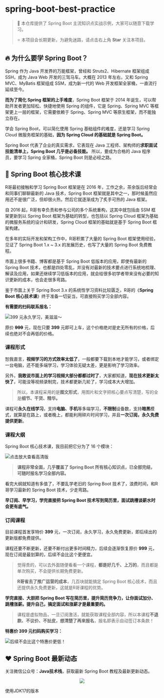 # spring-boot-best-practice

> :rocket: 本仓库提供了 Spring Boot 主流知识点实战示例，大家可以随意下载学习。
>
> :star: 本项目会长期更新，为避免迷路，请点击右上角 **Star** 关注本项目。

## :fire: 为什么要学 Spring Boot？

Spring 作为 Java 开发界的万能框架，曾经和 Struts2、Hibernate 框架组成 SSH，成为 Java Web 开发的三驾马车。大概在 2013 年左右，又和 Spring MVC、MyBatis 框架组成 SSM，成为新一代的 Web 开发框架全家桶，一直流行延续至今。

**而为了简化 Spring 框架的上手难度**，Spring Boot 框架于 2014 年诞生，可以帮助开发者更加轻松、快捷地使用 Spring 的组件，它是 Spring、Spring MVC 等框架更上一层的框架，它需要依赖于 Spring、Spring MVC 等原生框架，而不能独立存在。

学会 Spring Boot，可以简化使用 Spring 基础组件的难度，还是学习 Spring Cloud 微服务框架的基础，**因为 Spring Cloud 的基础就是 Spring Boot。**

Spring Boot 代表了企业的真实需求，它表现在 Java 工程师、架构师的**求职面试技能清单上，Spring Boot 几乎是必备技能。** 所以，要成为合格的 Java 程序员，要学习 Spring 全家桶，Spring Boot 则是必经之路。

## :tada: Spring Boot 核心技术课

R哥最初接触和学习 Spring Boot 框架是在 2016 年，工作之余，茶余饭后经常会和同事们聊聊最新的 Java 技术，Spring Boot 框架就是其中之一，那时候虽然应用还不是很广泛，但却很火热，然后它就逐渐成为了炙手可热的 Java 框架。

自 2016 起，R哥有幸负责和参与公司的多个系统重构，这其中就包括由 SSM 框架更新到以 Spring Boot 框架为基础的转型，也包括以 Spring Cloud 框架为基础的微服务系统的设计和研发，Spring Cloud 框架的基础就是基于 Spring Boot 框架构建。

在多年的实际开发和架构工作中，R哥积累了大量的 Spring Boot 框架使用经验，见证了 Spring Boot 1.x ~ 3.x 的发展历史，也写了大量的 Spring Boot 免费教程。

市面上很多书籍、博客都是基于 Spring Boot 低版本的应用，即使有最新的 Spring Boot 技术，也都是四处零乱，并没有对最新的技术要点进行系统地梳理、解读及应用，如果还继续学习低版本的应用，就会给很多初学者带来没有必要的知识更新的成本，也会走很多弯路。

鉴于市面上关于 Spring Boot 3.x 的系统性学习资料比较匮乏，R哥的《**Spring Boot 核心技术课**》终于准备一切妥当，可直接购买学习全部内容。

**有需要的扫码联系报名：**

![399 元永久学习，美滋滋～](http://img.javastack.cn/20230523114601.png)

原价 **~~999~~** 元，现在只要 **399** 元即可上车，这个价格绝对是史无所有的价格，后续也绝对不会再低的价格。

### 课程形式

恕我直言，**视频学习的方式效率太低了**，一般都要下载到本地才能学习，或者绑定一台电脑，还不能多端学习，学习体验无疑太差，更是影响了学习效率。

另外，**我敢说市面上的学习视频大部分都都过时了**，大家都知道，**现在技术更新太快了**，可能没等视频录制完，技术都更新几轮了，学习成本大大增加。

> 所以，本课程采用的是**图文形式**，用图片和文字把核心要点写清楚，写的全是**细节、干货、精华。**

课程可**永久在线学习**，支持**电脑、手机**等多端学习，**不限制**设备数，支持**暗黑**模式，就算是在路上，或者晚上，都能利用碎片时间学习，并且**一次订阅，永久免费提供更新**。

### 课程大纲

Spring Boot 核心技术课，我目前把它分为了 16 个模块：

![点击放大查看高清版](http://img.javastack.cn/20230523114619.png)

> **课程非常全面，几乎覆盖了 Spring Boot 所有核心知识点，已全部完结，可随时报名学习全部内容。**

看完大纲就知道有多值了，不要乱学老旧的 Spring Boot 技术了，浪费时间，和R哥学习最新的 Spring Boot 技术，少走弯路。

**早订阅、早学习，学完直接把 Spring Boot 技术写到简历里，面试跳槽谈薪水时会更有底气。**

### 订阅课程

目前课程首发享特价 **399** 元，一次订阅，永久学习，永久免费更新，即后续出的更新版都免费提供。

课程还要不断更新，还要不断付出更多时间精力，后续会逐渐恢复原价 **999** 元，现在订阅是最划算的，后续不会比这个更便宜。

> 觉得贵的，可以去外面随便看看一个课程，**都是好几千、上万的**，而且都是单次购买，不会提供长期免费更新。
>
> **R哥省去了推广运营的成本**，几百块就能搞定 Spring Boot 核心技术，而且还提供永久免费更新，这就是R哥课程的优势。

**学完直接、大胆把 Spring Boot 写在简历里，提升简历竞争力，让你面试加分、跳槽涨薪。提升自己，搞定面试和涨薪才是最重要的。**

> 课程是虚拟物品，一旦订阅激活，就能获取课程全部内容，所以本课程**不退款、不议价、不扯皮，想清楚了再来报名**，报名即表示自动签订本条款！

**特惠价 399 元扫码购买学习：**

![后续不会比这个特惠价更低！](http://img.javastack.cn/20230523114601.png)

## :heart: Spring Boot 最新动态

关注微信公众号：**Java技术栈**，获取最新 Spring Boot 教程及最新更新动态。

<p align="center">
  <img src="http://img.javastack.cn/18-11-16/79719805.jpg">
</p>

使用JDK17的版本
